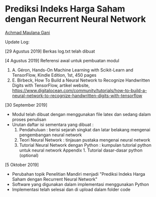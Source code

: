 # Prediksi Indeks Harga Saham dengan Recurrent Neural Network
[Achmad Maulana Gani](https://github.com/masgani)

Update Log:

[29 Agustus 2019]
Berkas log.txt telah dibuat

[4 Agustus 2019]
Referensi awal untuk pembuatan modul
1. A. Géron, Hands-On Machine Learning with Scikit-Learn and TensorFlow, Kindle Edition, 1st, 450 pages 
2. E. Birbeck, How To Build a Neural Network to Recognize Handwritten Digits with TensorFlow, artikel website, https://www.digitalocean.com/community/tutorials/how-to-build-a-neural-network-to-recognize-handwritten-digits-with-tensorflow

[30 September 2019]
- Modul telah dibuat dengan menggunakan file latex dan sedang dalam proses penulisan
- Urutan daftar isi sementara yang dibuat :
  1. Pendahuluan : berisi sejarah singkat dan latar belakang mengenai pengembangan neural network 
  2. Teori Neural Network : tinjauan pustaka mengenai neural network
  3. Tutorial Neural Network dengan Python : kumpulan tutorial python untuk neural network
  Appendix 1. Tutorial dasar-dasar python (optional)
  
[5 Oktober 2019]
- Perubahan topik Penelitian Mandiri menjadi "Prediksi Indeks Harga Saham dengan Recurrent Neural Network"
- Software yang digunakan dalam implementasi menggunakan Python
- Implementasi telah selesai dan di upload dalam folder code
